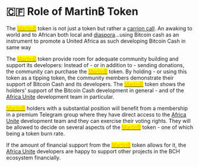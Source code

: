# 🇨🇫 Role of Martin₿ Token

The [<mark style="color:orange;">Martin₿</mark>](https://www.smartscan.cash/address/0x4ea4a00e15b9e8fee27eb6156a865525083e9f71) token is not just a token but rather a [carrion call](https://www.britannica.com/dictionary/clarion-call). An awaking to world and to African both local and [diaspora](https://en.wikipedia.org/wiki/Diaspora)…using Bitcoin cash as an instrument to promote a United Africa as such developing Bitcoin Cash in same way

The [<mark style="color:orange;">Martin₿</mark>](https://www.smartscan.cash/address/0x4ea4a00e15b9e8fee27eb6156a865525083e9f71) <mark style="color:orange;"></mark> token provide room for adequate community building and support its developers: Instead of - or in addition to - sending donations, the community can purchase the [<mark style="color:orange;">Martin₿</mark>](https://www.smartscan.cash/address/0x4ea4a00e15b9e8fee27eb6156a865525083e9f71) token. By holding - or using this token as a tipping token, the community members demonstrate their support of Bitcoin Cash and its developers. The [<mark style="color:orange;">Martin₿</mark>](https://www.smartscan.cash/address/0x4ea4a00e15b9e8fee27eb6156a865525083e9f71) token shows the holders' support of the Bitcoin Cash development in general - and of the [Africa Unite](./) development team in particular.

[<mark style="color:orange;">Martin₿</mark>](https://www.smartscan.cash/address/0x4ea4a00e15b9e8fee27eb6156a865525083e9f71) holders with a substantial position will benefit from a membership in a premium Telegram group where they have direct access to the [Africa Unite](./) development team and they can exercise their voting rights. They will be allowed to decide on several aspects of the [<mark style="color:orange;">Martin₿</mark>](https://www.smartscan.cash/address/0x4ea4a00e15b9e8fee27eb6156a865525083e9f71) token - one of which being a token burn rate.

If the amount of financial support from the [<mark style="color:orange;">Martin₿</mark>](https://www.smartscan.cash/address/0x4ea4a00e15b9e8fee27eb6156a865525083e9f71) token allows for it, the [Africa Unite](./) developers are happy to support other projects in the BCH ecosystem financially.
